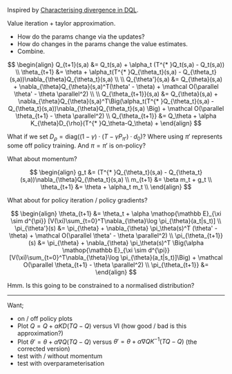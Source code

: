 Inspired by [Characterising divergence in DQL](https://arxiv.org/abs/1903.08894).

Value iteration + taylor approximation.
- How do the params change via the updates?
- How do changes in the params change the value estimates.
- Combine.

$$
\begin{align}
Q_{t+1}(s,a) &= Q_t(s,a) + \alpha_t (T^{* }Q_t(s,a) - Q_t(s,a)) \\
\theta_{t+1} &= \theta + \alpha_t(T^{* }Q_{\theta_t}(s,a) - Q_{\theta_t}(s,a))\nabla_{\theta}Q_{\theta_t}(s,a) \\
\\
Q_{\theta'}(s,a) &= Q_{\theta}(s,a) + \nabla_{\theta}Q_{\theta}(s,a)^T(\theta' - \theta) + \mathcal O(\parallel \theta' - \theta \parallel^2) \\
\\
Q_{\theta_{t+1}}(s,a) &= Q_{\theta}(s,a) + \nabla_{\theta}Q_{\theta}(s,a)^T\Big(\alpha_t(T^{* }Q_{\theta_t}(s,a) - Q_{\theta_t}(s,a))\nabla_{\theta}Q_{\theta_t}(s,a) \Big) + \mathcal O(\parallel \theta_{t+1} - \theta \parallel^2) \\
Q_{\theta_{t+1}} &= Q_\theta + \alpha K_{\theta}D_{\rho}(T^{* }Q_\theta-Q_\theta) +
\end{align}
$$



What if we set $D_{\rho} = \text{diag}((1-\gamma) \cdot (T-\gamma P_{\pi'}) \cdot d_0)$?
Where using $\pi'$ represents some off policy training. And $\pi = \pi'$ is on-policy?

What about momentum?

$$
\begin{align}
g_t &= (T^{* }Q_{\theta_t}(s,a) - Q_{\theta_t}(s,a))\nabla_{\theta}Q_{\theta_t}(s,a) \\
m_{t+1} &= \beta m_t + g_t \\
\theta_{t+1} &= \theta + \alpha_t m_t \\
\end{align}
$$



What about for policy iteration / policy gradients?


$$
\begin{align}
\theta_{t+1} &= \theta_t + \alpha \mathop{\mathbb E}_{\xi \sim d^{\pi}}  [V(\xi)\sum_{t=0}^T\nabla_{\theta}\log \pi_{\theta}(a_t|s_t)] \\
\pi_{\theta'}(s) &= \pi_{\theta} + \nabla_{\theta} \pi_\theta(s)^T (\theta' - \theta) + \mathcal O(\parallel \theta' - \theta \parallel^2) \\
\pi_{\theta_{t+1}}(s) &= \pi_{\theta} + \nabla_{\theta} \pi_\theta(s)^T \Big(\alpha \mathop{\mathbb E}_{\xi \sim d^{\pi}}  [V(\xi)\sum_{t=0}^T\nabla_{\theta}\log \pi_{\theta}(a_t|s_t)]\Big) + \mathcal O(\parallel \theta_{t+1} - \theta \parallel^2) \\
\pi_{\theta_{t+1}} &=
\end{align}
$$

Hmm. Is this going to be constrained to a normalised distribution?



***


Want;

- on / off policy plots
- Plot $Q = Q + \alpha KD(TQ-Q)$ versus VI (how good / bad is this approximation?)
- Plot $\theta' = \theta + \alpha\nabla Q(TQ-Q)$ versus $\theta' = \theta + \alpha\nabla QK^{-1}(TQ-Q)$ (the corrected version)
- test with / without momentum
- test with overparameterisation
